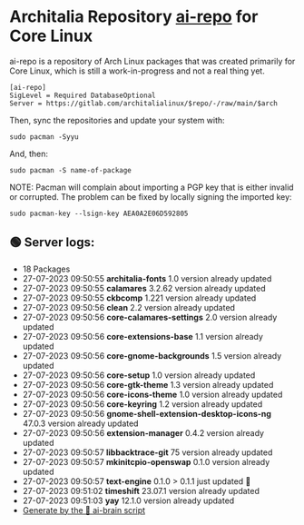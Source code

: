 # Architalia Repository [ai-repo](https://gitlab.com/architalialinux/ai-repo) for Core Linux

ai-repo is a repository of Arch Linux packages that was created primarily for Core Linux, which is still a work-in-progress and not a real thing yet.

```
[ai-repo]
SigLevel = Required DatabaseOptional
Server = https://gitlab.com/architalialinux/$repo/-/raw/main/$arch 
```

Then, sync the repositories and update your system with:

```
sudo pacman -Syyu
```

And, then:

```
sudo pacman -S name-of-package
```

NOTE: Pacman will complain about importing a PGP key that is either invalid or corrupted.  The problem can be fixed by locally signing the imported key:

```
sudo pacman-key --lsign-key AEA0A2E06D592805
```



## 🟢 Server logs:
- 18 Packages
- 27-07-2023 09:50:55 **architalia-fonts** 1.0 version already updated
- 27-07-2023 09:50:55 **calamares** 3.2.62 version already updated
- 27-07-2023 09:50:55 **ckbcomp** 1.221 version already updated
- 27-07-2023 09:50:56 **clean** 2.2 version already updated
- 27-07-2023 09:50:56 **core-calamares-settings** 2.0 version already updated
- 27-07-2023 09:50:56 **core-extensions-base** 1.1 version already updated
- 27-07-2023 09:50:56 **core-gnome-backgrounds** 1.5 version already updated
- 27-07-2023 09:50:56 **core-setup** 1.0 version already updated
- 27-07-2023 09:50:56 **core-gtk-theme** 1.3 version already updated
- 27-07-2023 09:50:56 **core-icons-theme** 1.0 version already updated
- 27-07-2023 09:50:56 **core-keyring** 1.2 version already updated
- 27-07-2023 09:50:56 **gnome-shell-extension-desktop-icons-ng** 47.0.3 version already updated
- 27-07-2023 09:50:56 **extension-manager** 0.4.2 version already updated
- 27-07-2023 09:50:57 **libbacktrace-git** 75 version already updated
- 27-07-2023 09:50:57 **mkinitcpio-openswap** 0.1.0 version already updated
- 27-07-2023 09:50:57 **text-engine** 0.1.0 > 0.1.1 just updated 🔹
- 27-07-2023 09:51:02 **timeshift** 23.07.1 version already updated
- 27-07-2023 09:51:03 **yay** 12.1.0 version already updated
 - [Generate by the 🤖 ai-brain script](https://gitlab.com/architalialinux/ai-repo/-/blob/main/ai-brain)
